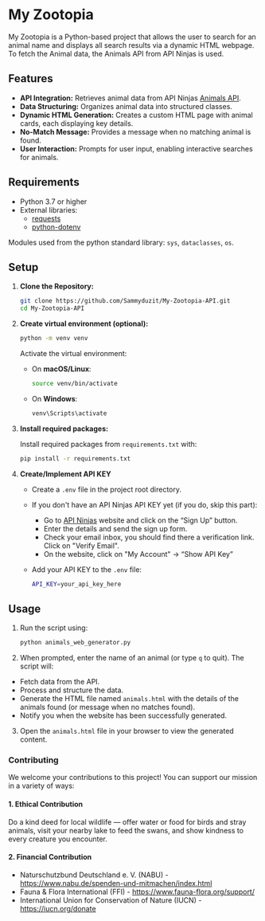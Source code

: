 # My Zootopia

My Zootopia is a Python-based project that allows the user to search for an animal name and displays all search results via a dynamic HTML webpage. 
To fetch the Animal data, the Animals API from API Ninjas is used.

## Features

- **API Integration:** Retrieves animal data from API Ninjas [Animals API](https://api-ninjas.com/api/animals).
- **Data Structuring:** Organizes animal data into structured classes.
- **Dynamic HTML Generation:** Creates a custom HTML page with animal cards, each displaying key details.
- **No-Match Message:** Provides a message when no matching animal is found.
- **User Interaction:** Prompts for user input, enabling interactive searches for animals.

## Requirements

- Python 3.7 or higher
- External libraries:
  - [requests](https://pypi.org/project/requests/)
  - [python-dotenv](https://pypi.org/project/python-dotenv/)

Modules used from the python standard library: `sys`, `dataclasses`, `os`.


## Setup

1. **Clone the Repository:**

   ```bash
   git clone https://github.com/Sammyduzit/My-Zootopia-API.git
   cd My-Zootopia-API
   ```	

2. **Create virtual environment (optional):**
	```bash
	python -m venv venv
	```	
	Activate the virtual environment:
    - On **macOS/Linux**:
		```bash
		source venv/bin/activate
		```	
	- On **Windows**:
		```bash
		venv\Scripts\activate
		```	
3. **Install required packages:**
	
	Install required packages from `requirements.txt` with:
	```bash
	pip install -r requirements.txt
	```	

4. **Create/Implement API KEY**
	- Create a `.env` file in the project root directory.
	
	- If you don't have an API Ninjas API KEY yet (if you do, skip this part):
		* Go to [API Ninjas](https://api-ninjas.com/) website and click on the “Sign Up” button.
		* Enter the details and send the sign up form.
		* Check your email inbox, you should find there a verification link. Click on "Verify Email".
		* On the website, click on "My Account" -> “Show API Key”

	- Add your API KEY to the `.env` file:
		```bash
		API_KEY=your_api_key_here
		```	

## Usage
1. Run the script using:
	```bash
	python animals_web_generator.py
	```
2. When prompted, enter the name of an animal (or type `q` to quit). The script will:
* Fetch data from the API.
* Process and structure the data.
* Generate the HTML file named `animals.html` with the details of the animals found (or message when no matches found).
* Notify you when the website has been successfully generated.
3. Open the `animals.html` file in your browser to view the generated content.


### Contributing

We welcome your contributions to this project! You can support our mission in a variety of ways:

#### 1. Ethical Contribution
Do a kind deed for local wildlife — offer water or food for birds and stray animals, visit your nearby lake to feed the swans, and show kindness to every creature you encounter.

#### 2. Financial Contribution
- Naturschutzbund Deutschland e. V. (NABU) - https://www.nabu.de/spenden-und-mitmachen/index.html
- Fauna & Flora International (FFI) - https://www.fauna-flora.org/support/
- International Union for Conservation of Nature (IUCN) - https://iucn.org/donate
